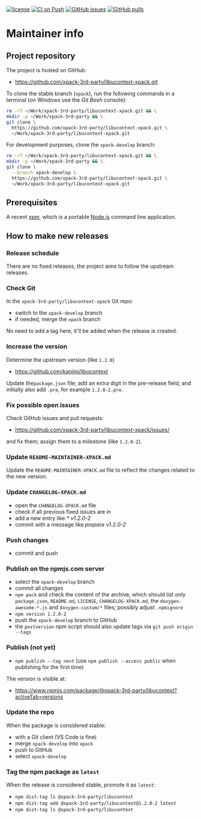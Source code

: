 [![license](https://img.shields.io/github/license/xpack-3rd-party/libucontext-xpack)](https://github.com/xpack-3rd-party/libucontext-xpack/blob/xpack/LICENSE)
[![CI on Push](https://github.com/xpack-3rd-party/libucontext-xpack/actions/workflows/CI.yml/badge.svg)](https://github.com/xpack-3rd-party/libucontext-xpack/actions/workflows/CI.yml)
[![GitHub issues](https://img.shields.io/github/issues/xpack-3rd-party/libucontext-xpack.svg)](https://github.com/xpack-3rd-party/libucontext-xpack/issues/)
[![GitHub pulls](https://img.shields.io/github/issues-pr/xpack-3rd-party/libucontext-xpack.svg)](https://github.com/xpack-3rd-party/libucontext-xpack/pulls)

# Maintainer info

## Project repository

The project is hosted on GitHub:

- <https://github.com/xpack-3rd-party/libucontext-xpack.git>

To clone the stable branch (`xpack`), run the following commands in a
terminal (on Windows use the _Git Bash_ console):

```sh
rm -rf ~/Work/xpack-3rd-party/libucontext-xpack.git && \
mkdir -p ~/Work/xpack-3rd-party && \
git clone \
  https://github.com/xpack-3rd-party/libucontext-xpack.git \
  ~/Work/xpack-3rd-party/libucontext-xpack.git
```

For development purposes, clone the `xpack-develop` branch:

```sh
rm -rf ~/Work/xpack-3rd-party/libucontext-xpack.git && \
mkdir -p ~/Work/xpack-3rd-party && \
git clone \
  --branch xpack-develop \
  https://github.com/xpack-3rd-party/libucontext-xpack.git \
  ~/Work/xpack-3rd-party/libucontext-xpack.git
```

## Prerequisites

A recent [xpm](https://xpack.github.io/xpm/), which is a portable
[Node.js](https://nodejs.org/) command line application.

## How to make new releases

### Release schedule

There are no fixed releases, the project aims to follow the upstream releases.

### Check Git

In the `xpack-3rd-party/libucontext-xpack` Git repo:

- switch to the `xpack-develop` branch
- if needed, merge the `xpack` branch

No need to add a tag here, it'll be added when the release is created.

### Increase the version

Determine the upstream version (like `1.2.0`)

- <https://github.com/kaniini/libucontext>

Update the`package.json` file; add an extra digit in the
pre-release field, and initially also add `.pre`,
for example `1.2.0-2.pre`.

### Fix possible open issues

Check GitHub issues and pull requests:

- <https://github.com/xpack-3rd-party/libucontext-xpack/issues/>

and fix them; assign them to a milestone (like `1.2.0-2`).

### Update `README-MAINTAINER-XPACK.md`

Update the `README-MAINTAINER-XPACK.md` file to reflect the changes
related to the new version.

### Update `CHANGELOG-XPACK.md`

- open the `CHANGELOG-XPACK.md` file
- check if all previous fixed issues are in
- add a new entry like _* v1.2.0-2_
- commit with a message like _prepare v1.2.0-2_

### Push changes

- commit and push

### Publish on the npmjs.com server

- select the `xpack-develop` branch
- commit all changes
- `npm pack` and check the content of the archive, which should list
  only `package.json`, `README.md`, `LICENSE`, `CHANGELOG-XPACK.md`,
  the `doxygen-awesome-*.js` and `doxygen-custom/*` files;
  possibly adjust `.npmignore`
- `npm version 1.2.0-2`
- push the `xpack-develop` branch to GitHub
- the `postversion` npm script should also update tags via `git push origin --tags`

### Publish (not yet)

- `npm publish --tag next` (use `npm publish --access public` when
  publishing for the first time)

The version is visible at:

- <https://www.npmjs.com/package/@xpack-3rd-party/libucontext?activeTab=versions>

### Update the repo

When the package is considered stable:

- with a Git client (VS Code is fine)
- merge `xpack-develop` into `xpack`
- push to GitHub
- select `xpack-develop`

### Tag the npm package as `latest`

When the release is considered stable, promote it as `latest`:

- `npm dist-tag ls @xpack-3rd-party/libucontext`
- `npm dist-tag add @xpack-3rd-party/libucontext@1.2.0-2 latest`
- `npm dist-tag ls @xpack-3rd-party/libucontext`

